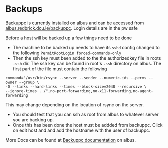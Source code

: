 # Backups

Backuppc is currently installed on albus and can be accessed from
[albus.redbrick.dcu.ie/backuppc](https://albus.redbrick.dcu.ie/backuppc). Login
details are in the pw safe

Before a host will be backed up a few things need to be done

- The machine to be backed up needs to have its `sshd` config changed to the
  following `PermitRootLogin forced-commands-only`
- Then the ssh key must been added to the the authorizedkey file in roots `.ssh`
  dir. The ssh key can be found in root's `.ssh` directory on albus. The first
  part of the file must contain the following

```text
command="/usr/bin/rsync --server --sender --numeric-ids --perms --owner --group \
-D --links --hard-links --times --block-size=2048 --recursive \
--ignore-times . /",no-port-forwarding,no-x11-forwarding,no-agent-forwarding
```

This may change depending on the location of rsync on the server.

- You should test that you can ssh as root from albus to whatever server you are
  backing up.
- Once this has been done the host must be addded from backuppc. Click on edit
  host and and add the hostname with the user of backuppc.

More Docs can be found at
[Backuppc documentation](https://albus.redbrick.dcu.ie/backuppc/index.cgi?action=view&type=docs)
on albus.
